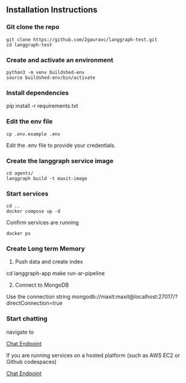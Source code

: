 ## Installation Instructions

### Git clone the repo 
```
git clone https://github.com/2gauravc/langgraph-test.git
cd langgraph-test
```

### Create and activate an environment 
```
python3 -m venv buildshed-env
source buildshed-env/bin/activate
```

### Install dependencies 

pip install -r requirements.txt


### Edit the env file 
```
cp .env.example .env
```
Edit the .env file to provide your credentials. 

### Create the langgraph service image 

```
cd agents/
langgraph build -t maxit-image
```

### Start services 

```
cd ..
docker compose up -d
```

Confirm services are running 

```
docker ps
```

### Create Long term Memory  

1. Push data and create index 

cd langgraph-app
make run-ar-pipeline

2. Connect to MongoDB 

Use the connection string 
mongodb://maxit:maxit@localhost:27017/?directConnection=true


### Start chatting 

navigate to 

[Chat Endpoint](https://smith.langchain.com/studio/?baseUrl=http://127.0.0.1:8123)

If you are running services on a hosted platform (such as AWS EC2 or Github codespaces)

[Chat Endpoint](https://smith.langchain.com/studio/?baseUrl=your_public_deployed_endpoint)
